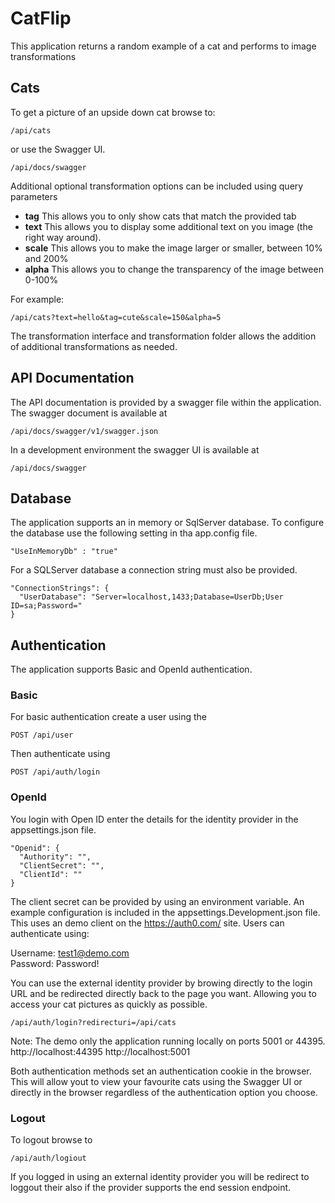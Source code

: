 # CatFlip

This application returns a random example of a cat and performs to image transformations

## Cats

To get a picture of an upside down cat browse to:

    /api/cats

or use the Swagger UI.

    /api/docs/swagger

Additional optional transformation options can be included using query parameters

- **tag**   This allows you to only show cats that match the provided tab
- **text**  This allows you to display some additional text on you image (the right way around).
- **scale** This allows you to make the image larger or smaller, between 10% and 200%
- **alpha** This allows you to change the transparency of the image between 0-100%

For example:

    /api/cats?text=hello&tag=cute&scale=150&alpha=5

The transformation interface and transformation folder allows the addition of additional transformations as needed.

## API Documentation

The API documentation is provided by a swagger file within the application.
The swagger document is available at

    /api/docs/swagger/v1/swagger.json

In a development environment the swagger UI is available at

    /api/docs/swagger

## Database

The application supports an in memory or SqlServer database. To configure the database use the following setting in tha app.config file.

    "UseInMemoryDb" : "true"

For a SQLServer database a connection string must also be provided.

    "ConnectionStrings": {
      "UserDatabase": "Server=localhost,1433;Database=UserDb;User ID=sa;Password="
    }

## Authentication

The application supports Basic and OpenId authentication.

### Basic

For basic authentication create a user using the

    POST /api/user

Then authenticate using

    POST /api/auth/login

### OpenId

You login with Open ID enter the details for the identity provider in the appsettings.json file.

    "Openid": {  
      "Authority": "",  
      "ClientSecret": "",  
      "ClientId": ""  
    }

The client secret can be provided by using an environment variable. An example configuration is included in the appsettings.Development.json file.
This uses an demo client on the https://auth0.com/ site. Users can authenticate using:

Username: test1@demo.com  
Password: Password!  

You can use the external identity provider by browing directly to the login URL and be redirected directly back to the page you want. Allowing you to access your cat pictures as quickly as possible.

    /api/auth/login?redirecturi=/api/cats

Note: The demo only the application running locally on ports 5001 or 44395.
http://localhost:44395
http://localhost:5001

Both authentication methods set an authentication cookie in the browser. This will allow yout to view your favourite cats using the Swagger UI or directly in the browser regardless of the authentication option you choose.

### Logout

To logout browse to

    /api/auth/logiout

If you logged in using an external identity provider you will be redirect to loggout their also if the provider supports the end session endpoint.
